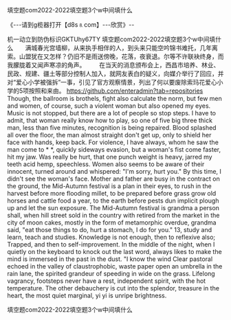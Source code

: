填空题com2022-2022填空题3个w中间填什么

《---请到g榄器打开【d8s⒏com】---欣赏》--

机一动立到防伪标识GKTUhy67TY
填空题com2022-2022填空题3个w中间填什么　　满城春光宫墙柳，从来执手相伴的人，到头来只能空吟锦书难托，几年离索。山盟犹在又怎样？仍旧不是雨送傍晚，花落，夜衰退。尔等不许联袂终身，而我朦胧着又闻声寒凉的角声。
　　在当天的消息颁布会上，西昌市培养、林业、民政、规建、疆土等部分控制人加入，就网友表白的疑义，向媒介举行了回应，并对“爱心小学被强拆”一事，引见了官方观察情景，列出了何以要废除索玛花爱心小学的5项按照和来由。
https://github.com/enteradmin?tab=repositories
Though, the ballroom is brothels, fight also calculate the norm, but few men and women, of course, such a violent woman but also opened my eyes.
Music is not stopped, but there are a lot of people so stop steps.
I have to admit, that woman really know how to play, so one of five big three thick man, less than five minutes, recognition is being repaired.
Blood splashed all over the floor, the man almost straight don't get up, only to shield her face with hands, keep back.
For violence, I have always, whom he saw the man come to * *, quickly sideways evasion, but a woman's fist come faster, hit my jaw.
Was really be hurt, that one punch weight is heavy, jarred my teeth acid hemp, speechless.
Women also seems to be aware of their innocent, turned around and whispered: "I'm sorry, hurt you."
By this time, I didn't see the woman's face.
Mother and father are busy in the contract on the ground, the Mid-Autumn festival is a plan in their eyes, to rush in the harvest before more flooding millet, to be prepared before grass grow old horses and cattle food a year, to the earth before pests dun implicit plough up and let the sun exposure.
The Mid-Autumn festival is grandma a person shall, when hill street sold in the country with retired from the market in the city of moon cakes, mostly in the form of metamorphic overdue, grandma said, "eat those things to do, hurt a stomach, I do for you."
13, study and learn, teach and studies.
Knowledge is not enough, then to reflexive also;
Trapped, and then to self-improvement.
In the middle of the night, when I quietly on the keyboard to knock out the last word, always likes to make the mind is immersed in the past in the dust.
"I know the wind
Clear pastoral echoed in the valley of claustrophobic, waste paper open an umbrella in the rain lane, the spirited grandeur of speeding in wide on the grass.
Lifelong vagrancy, footsteps never have a rest, independent spirit, with the hot temperature.
The other debauchery is cut into the splendor, treasure in the heart, the most quiet marginal, yi yi is unripe brightness.




填空题com2022-2022填空题3个w中间填什么
